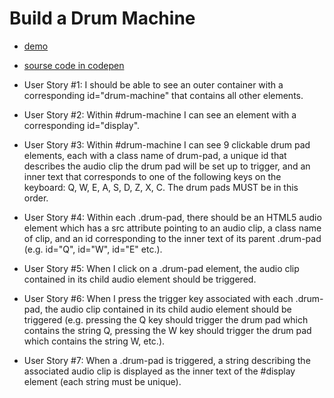 # Build a Drum Machine
* [demo](https://codepen.io/mahmoud-swedani/full/PojVYgM)

* [sourse code in codepen](https://codepen.io/mahmoud-swedani/pen/PojVYgM)

* User Story #1: I should be able to see an outer container with a corresponding id="drum-machine" that contains all other elements.

* User Story #2: Within #drum-machine I can see an element with a corresponding id="display".

* User Story #3: Within #drum-machine I can see 9 clickable drum pad elements, each with a class name of drum-pad, a unique id that describes the audio clip the drum pad will be set up to trigger, and an inner text that corresponds to one of the following keys on the keyboard: Q, W, E, A, S, D, Z, X, C. The drum pads MUST be in this order.

* User Story #4: Within each .drum-pad, there should be an HTML5 audio element which has a src attribute pointing to an audio clip, a class name of clip, and an id corresponding to the inner text of its parent .drum-pad (e.g. id="Q", id="W", id="E" etc.).

* User Story #5: When I click on a .drum-pad element, the audio clip contained in its child audio element should be triggered.

* User Story #6: When I press the trigger key associated with each .drum-pad, the audio clip contained in its child audio element should be triggered (e.g. pressing the Q key should trigger the drum pad which contains the string Q, pressing the W key should trigger the drum pad which contains the string W, etc.).

* User Story #7: When a .drum-pad is triggered, a string describing the associated audio clip is displayed as the inner text of the #display element (each string must be unique).